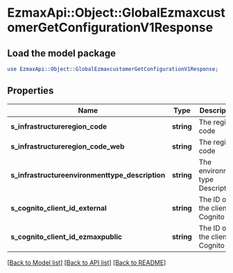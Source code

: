 # EzmaxApi::Object::GlobalEzmaxcustomerGetConfigurationV1Response

## Load the model package
```perl
use EzmaxApi::Object::GlobalEzmaxcustomerGetConfigurationV1Response;
```

## Properties
Name | Type | Description | Notes
------------ | ------------- | ------------- | -------------
**s_infrastructureregion_code** | **string** | The region code | 
**s_infrastructureregion_code_web** | **string** | The region code | 
**s_infrastructureenvironmenttype_description** | **string** | The environment type Description | 
**s_cognito_client_id_external** | **string** | The ID of the client in Cognito | [optional] 
**s_cognito_client_id_ezmaxpublic** | **string** | The ID of the client in Cognito | 

[[Back to Model list]](../README.md#documentation-for-models) [[Back to API list]](../README.md#documentation-for-api-endpoints) [[Back to README]](../README.md)



